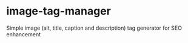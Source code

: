 # image-tag-manager
Simple image (alt, title, caption and description) tag generator for SEO enhancement
